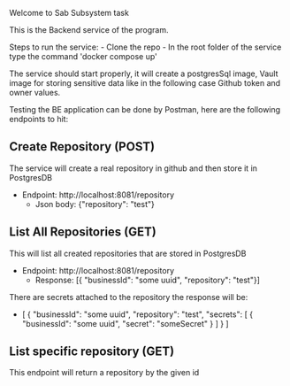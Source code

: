 Welcome to Sab Subsystem task

This is the Backend service of the program.

Steps to run the service:
    - Clone the repo
    - In the root folder of the service type the command 'docker compose up'

The service should start properly, it will create a postgresSql image,
Vault image for storing sensitive data like in the following case Github token and owner values.

Testing the BE application can be done by Postman, here are the following endpoints to hit:

Create Repository (POST)
-
The service will create a real repository in github and then store it in PostgresDB

- Endpoint: http://localhost:8081/repository
  - Json body: {"repository": "test"}
  
List All Repositories (GET)
-
This will list all created repositories that are stored in PostgresDB

- Endpoint: http://localhost:8081/repository
    - Response: [{ "businessId": "some uuid", "repository": "test"}]

There are secrets attached to the repository the response will be:
- [
  {
  "businessId": "some uuid",
  "repository": "test",
  "secrets": [
  {
  "businessId": "some uuid",
  "secret": "someSecret"
  }
  ]
  }
  ]

List specific repository (GET)
-
This endpoint will return a repository by the given id 

        